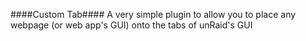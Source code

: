 ####Custom Tab####
A very simple plugin to allow you to place any webpage (or web app's GUI) onto the tabs of unRaid's GUI



